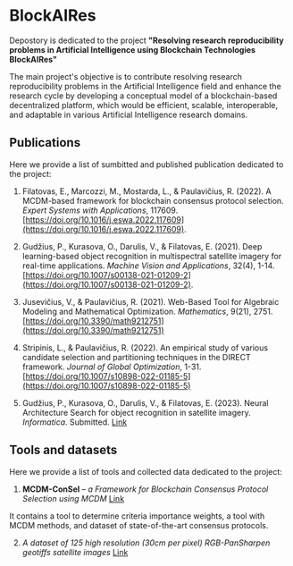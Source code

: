 # BlockAIRes
Depostory is dedicated to the project **"Resolving research reproducibility problems in Artificial Intelligence using Blockchain Technologies BlockAIRes"**

The main project's objective is to contribute resolving research reproducibility problems in the Artificial Intelligence field and enhance the research cycle by developing a conceptual model of a blockchain-based decentralized platform, which would be efficient, scalable, interoperable, and adaptable in various Artificial Intelligence research domains.

## Publications
Here we provide a list of sumbitted and published publication dedicated to the project:

1) Filatovas, E., Marcozzi, M., Mostarda, L., & Paulavičius, R. (2022). A MCDM-based framework for blockchain consensus protocol selection. *Expert Systems with Applications*, 117609. [https://doi.org/10.1016/j.eswa.2022.117609](https://doi.org/10.1016/j.eswa.2022.117609).

2) Gudžius, P., Kurasova, O., Darulis, V., & Filatovas, E. (2021). Deep learning-based object recognition in multispectral satellite imagery for real-time applications. *Machine Vision and Applications*, 32(4), 1-14. [https://doi.org/10.1007/s00138-021-01209-2](https://doi.org/10.1007/s00138-021-01209-2). 

3) Jusevičius, V., & Paulavičius, R. (2021). Web-Based Tool for Algebraic Modeling and Mathematical Optimization. *Mathematics*, 9(21), 2751. [https://doi.org/10.3390/math9212751](https://doi.org/10.3390/math9212751)

4) Stripinis, L., & Paulavičius, R. (2022). An empirical study of various candidate selection and partitioning techniques in the DIRECT framework. *Journal of Global Optimization*, 1-31.[https://doi.org/10.1007/s10898-022-01185-5](https://doi.org/10.1007/s10898-022-01185-5)

5) Gudžius, P., Kurasova, O., Darulis, V., & Filatovas, E. (2023). Neural Architecture Search for object recognition in satellite imagery. *Informatica*. Submitted. [Link](https://github.com/fernest/BlockAIRes/blob/main/Publications/Neural%20Architecture%20Search%20for%20object%20recognition%20in%20satellite%20imagery.pdf)

## Tools and datasets
Here we provide a list of tools and collected data dedicated to the project:
1) **MCDM-ConSel** – *a Framework for Blockchain Consensus Protocol Selection using MCDM* [Link](https://github.com/blockchain-group/MCDM-ConSel)

  It contains a tool to determine criteria importance weights, a tool with MCDM methods, and dataset of state-of-the-art consensus protocols.
  
2) *A dataset of 125 high resolution (30cm per pixel) RGB-PanSharpen geotiffs satellite images* [Link](https://github.com/VUDataScience/Deep-learning-based-object-recognition-in-multispectral-satellite-imagery-for-real-time-applicatio)


